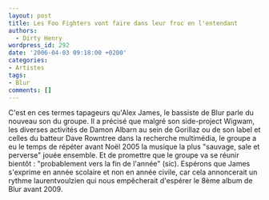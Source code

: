 ```yaml
---
layout: post
title: Les Foo Fighters vont faire dans leur froc en l'entendant
authors:
  - Dirty Henry
wordpress_id: 292
date: '2006-04-03 09:18:00 +0200'
categories:
- Artistes
tags:
- Blur
comments: []
---
```

C'est en ces termes tapageurs qu'Alex James, le bassiste de Blur parle du nouveau son du groupe. Il a précisé que malgré son side-project Wigwam, les diverses activités de Damon Albarn au sein de Gorillaz ou de son label et celles du batteur Dave Rowntree dans la recherche multimédia, le groupe a eu le temps de répéter avant Noël 2005 la musique la plus "sauvage, sale et perverse" jouée ensemble. Et de promettre que le groupe va se réunir bientôt : "probablement vers la fin de l'année" (sic). Espérons que James s'exprime en année scolaire et non en année civile, car cela annoncerait un rythme laurentvoulzien qui nous empêcherait d'espérer le 8ème album de Blur avant 2009.

